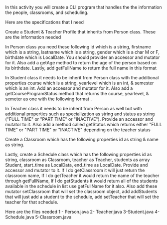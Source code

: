 In this activity you will create a CLI program that handles the the information the people, classrooms, and scheduling.

Here are the specifications that I need

Create a Student & Teacher Profile that inherits from Person class. These are the information needed

In Person class you need these following id which is a string, firstname which is a string, lastname which is a string, gender which is a char M or F, birthdate which is LocalDate. You should provider an accessor and mutator for it. Also add a getAge method to return the age of the person based on its birthdate. Lastly, add getFullName to return the full name in this format <Depending on gender Mr if M and F if female> <First Name> <Last Name>

In Student class it needs to be inherit from Person class with the additional properties course which is a string, yearlevel which is an int, & semester which is an int. Add an accessor and mutator for it. Also add a getCourseProgramStatus method that returns the course, yearlevel, & semeter as one with the following format <course> <yearlevel> <summer>.

In Teacher class it needs to be inherit from Person as well but with additional properties such as specialization as string and status as string ("FULL TIME" or "PART TIME" or "INACTIVE"). Provide an accessor and mutator to it. Also add a method called getStatus which returns either "FULL TIME" or "PART TIME" or "INACTIVE" depending on the teacher status

Create a Classroom which has the following properties id as string & name as string.

Lastly, create a Schedule class which has the following properties id as string, classroom as Classroom, teacher as Teacher, students as array Student, start_time as LocalData, end_time as LocalDate. Provide and accessor and mutator to it. If I do getClassroom it will just return the classroom name, If I do getTeacher it would return the name of the teacher through getFullName, If I do getStudents it would return all of the students available in the schedule in list use getFullName for it also.
Also add these mutator setClassroom that will set the classroom object, add addStudents that will just add a student to the schedule, add setTeacher that will set the teacher for that schedule.


Here are the files needed
1 - Person.java
2- Teacher.java
3-Student.java
4-Schedule.java
5-Classroom.java
